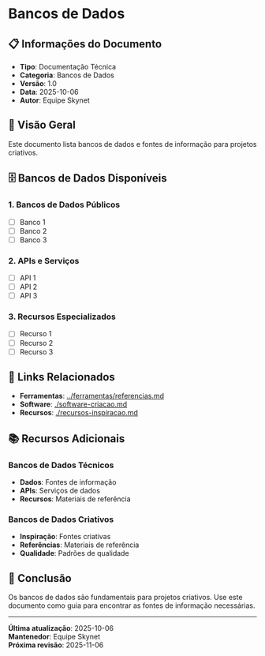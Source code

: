 # Bancos de Dados

## 📋 **Informações do Documento**
- **Tipo**: Documentação Técnica
- **Categoria**: Bancos de Dados
- **Versão**: 1.0
- **Data**: 2025-10-06
- **Autor**: Equipe Skynet

## 🎯 **Visão Geral**

Este documento lista bancos de dados e fontes de informação para projetos criativos.

## 🗄️ **Bancos de Dados Disponíveis**

### **1. Bancos de Dados Públicos**
- [ ] Banco 1
- [ ] Banco 2
- [ ] Banco 3

### **2. APIs e Serviços**
- [ ] API 1
- [ ] API 2
- [ ] API 3

### **3. Recursos Especializados**
- [ ] Recurso 1
- [ ] Recurso 2
- [ ] Recurso 3

## 🔗 **Links Relacionados**

- **Ferramentas**: [../ferramentas/referencias.md](../ferramentas/referencias.md)
- **Software**: [./software-criacao.md](./software-criacao.md)
- **Recursos**: [./recursos-inspiracao.md](./recursos-inspiracao.md)

## 📚 **Recursos Adicionais**

### **Bancos de Dados Técnicos**
- **Dados**: Fontes de informação
- **APIs**: Serviços de dados
- **Recursos**: Materiais de referência

### **Bancos de Dados Criativos**
- **Inspiração**: Fontes criativas
- **Referências**: Materiais de referência
- **Qualidade**: Padrões de qualidade

## 🎯 **Conclusão**

Os bancos de dados são fundamentais para projetos criativos. Use este documento como guia para encontrar as fontes de informação necessárias.

---

**Última atualização**: 2025-10-06  
**Mantenedor**: Equipe Skynet  
**Próxima revisão**: 2025-11-06
